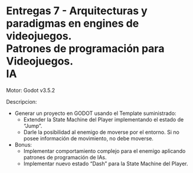 # Entregas 7 - Arquitecturas y paradigmas en engines de videojuegos. <br>Patrones de programación para Videojuegos. <br>IA

Motor: Godot v3.5.2

Descripcion:
- Generar un proyecto en GODOT usando el Template suministrado:
  - Extender la State Machine del Player implementando el estado de “Jump”.
  - Darle la posibilidad al enemigo de moverse por el entorno. Si no posee información de movimiento, no debe moverse.
- Bonus:
  - Implementar comportamiento complejo para el enemigo aplicando patrones de programación de IAs.
  - Implementar nuevo estado “Dash” para la State Machine del Player.

